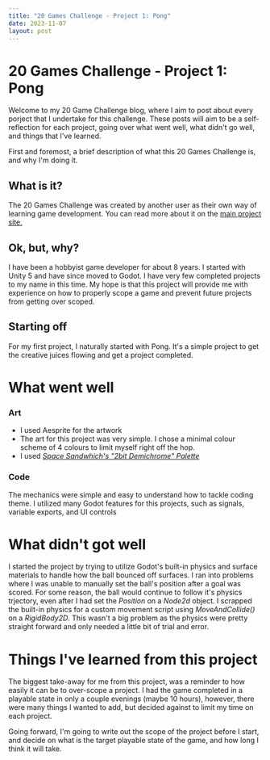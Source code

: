 ```yaml
---
title: "20 Games Challenge - Project 1: Pong"
date: 2023-11-07
layout: post
---
```


# 20 Games Challenge - Project 1: Pong

Welcome to my 20 Game Challenge blog, where I aim to post about every porject that I undertake for this challenge. These posts will aim to be a self-reflection for each project, going over what went well, what didn't go well, and things that I've learned.

First and foremost, a brief description of what this 20 Games Challenge is, and why I'm doing it.
## What is it?
The 20 Games Challenge was created by another user as their own way of learning game development. You can read more about it on the <a href="https://20_games_challenge.gitlab.io/">main project site.</a>

## Ok, but, why?
I have been a hobbyist game developer for about 8 years. I started with Unity 5 and have since moved to Godot. I have very few completed projects to my name in this time. My hope is that this project will provide me with experience on how to properly scope a game and prevent future projects from getting over scoped.

## Starting off

For my first project, I naturally started with Pong. It's a simple project to get the creative juices flowing and get a project completed.

# What went well

### Art
  - I used Aesprite for the artwork
  - The art for this project was very simple. I chose a minimal colour scheme of 4 colours to limit myself right off the hop. 
  - I used <a href="https://lospec.com/palette-list/2bit-demichrome"><i>Space Sandwhich's "2bit Demichrome" Palette</i></a>

### Code
The mechanics were simple and easy to understand how to tackle coding theme. I utilized many Godot features for this projects, such as signals, variable exports, and UI controls

# What didn't got well

I started the project by trying to utilize Godot's built-in physics and surface materials to handle how the ball bounced off surfaces. I ran into problems where I was unable to manually set the ball's position after a goal was scored. For some reason, the ball would continue to follow it's physics trjectory, even after I had set the <i>Position</i> on a <i>Node2d</i> object. I scrapped the built-in physics for a custom movement script using <i>MoveAndCollide()</i> on a <i>RigidBody2D</i>. This wasn't a big problem as the physics were pretty straight forward and only needed a little bit of trial and error.

# Things I've learned from this project

The biggest take-away for me from this project, was a reminder to how easily it can be to over-scope a project. I had the game completed in a playable state in only a couple evenings (maybe 10 hours), however, there were many things I wanted to add, but decided against to limit my time on each project.

Going forward, I'm going to write out the scope of the project before I start, and decide on what is the target playable state of the game, and how long I think it will take.